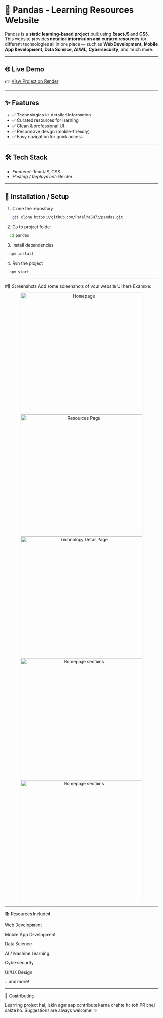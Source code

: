 # 🐼 Pandas - Learning Resources Website

Pandas is a **static learning-based project** built using **ReactJS** and **CSS**.  
This website provides **detailed information and curated resources** for different technologies all in one place — such as **Web Development, Mobile App Development, Data Science, AI/ML, Cybersecurity**, and much more.


---

## 🌐 Live Demo
👉 [View Project on Render](https://pandas-4ff7.onrender.com/)

---

## ✨ Features
- ✅ Technologies ke detailed information  
- ✅ Curated resources for learning  
- ✅ Clean & professional UI  
- ✅ Responsive design (mobile-friendly)  
- ✅ Easy navigation for quick access  

---

## 🛠️ Tech Stack
- *Frontend*: ReactJS, CSS  
- *Hosting / Deployment*: Render  

---

## 🚀 Installation / Setup

1. Clone the repository  
   ```bash
   git clone https://github.com/PatelYaSH72/pandas.git

2. Go to project folder

 ```bash
   cd pandas
```

3. Install dependencies
 ```bash
   npm install
```

4. Run the project
 ```bash
   npm start
```



---

#📸 Screenshots
Add some screenshots of your website UI here
Example:

<p align="center">
  <img src="https://github.com/user-attachments/assets/7424a0e5-7e8c-45bf-9ab7-4058dfaa2ed4" alt="Homepage" width="400"/>
  <img src="https://github.com/user-attachments/assets/fff9cd72-c7d4-427b-9f0a-cee1ab11fba8" alt="Resources Page" width="400"/>
  <img src="https://github.com/user-attachments/assets/3d0f635f-2c24-47e4-afee-92eb76365f45" alt="Technology Detail Page" width="400"/>
  <img src="https://github.com/user-attachments/assets/b9a1a471-3a45-4640-a4b4-a6230860b809" alt="Homepage sections" width="400"/>
  <img src="https://github.com/user-attachments/assets/3341b573-9769-48f1-ab14-d4c2bb160f35" alt="Homepage sections" width="400"/>
</p>



---

📚 Resources Included

Web Development

Mobile App Development

Data Science

AI / Machine Learning

Cybersecurity

UI/UX Design

...and more!



---

🤝 Contributing

Learning project hai, lekin agar aap contribute karna chahte ho toh PR bhej sakte ho.
Suggestions are always welcome! ✨
